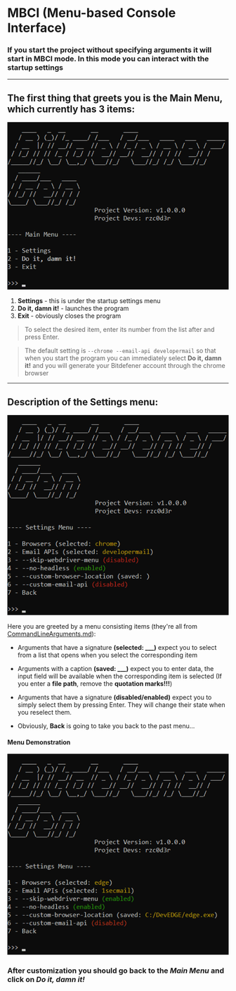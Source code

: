 # MBCI (Menu-based Сonsole Interface)

### If you start the project without specifying arguments it will start in MBCI mode. In this mode you can interact with the startup settings

---

## The first thing that greets you is the Main Menu, which currently has 3 items:

![](../img/main_menu.png)

1. **Settings** - this is under the startup settings menu
2. **Do it, damn it!** - launches the program 
3. **Exit** - obviously closes the program

> To select the desired item, enter its number from the list after and press Enter.

> The default setting is ```--chrome --email-api developermail``` so that when you start the program you can immediately select **Do it, damn it!** and you will generate your Bitdefener account through the chrome browser

---

## Description of the Settings menu:

![](../img/default_settings_menu.png)

Here you are greeted by a menu consisting items (they're all from [CommandLineArguments.md](CommandLineArguments.md)):

* Arguments that have a signature **(selected: ___)** expect you to select from a list that opens when you select the corresponding item
* Arguments with a caption **(saved: ___)** expect you to enter data, the input field will be available when the corresponding item is selected (If you enter a **file path**, remove the **quotation marks!!!**)
* Arguments that have a signature **(disabled/enabled)** expect you to simply select them by pressing Enter. They will change their state when you reselect them.

* Obviously, **Back** is going to take you back to the past menu...

#### Menu Demonstration

![](../img/custom_settings_menu.png)

### After customization you should go back to the _Main Menu_ and click on _Do it, damn it!_
